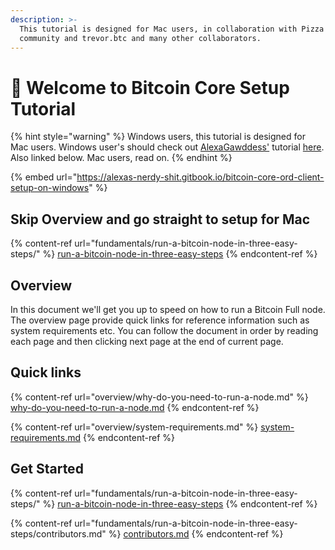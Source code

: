 ```yaml
---
description: >-
  This tutorial is designed for Mac users, in collaboration with Pizza Ninja
  community and trevor.btc and many other collaborators.
---
```


# 👋 Welcome to Bitcoin Core Setup Tutorial

{% hint style="warning" %}
Windows users, this tutorial is designed for Mac users. Windows user's should check out [AlexaGawddess'](https://twitter.com/AlexaGawddess) tutorial [here](https://alexas-nerdy-shit.gitbook.io/bitcoin-core-ord-client-setup-on-windows). Also linked below. Mac users, read on.&#x20;
{% endhint %}

{% embed url="https://alexas-nerdy-shit.gitbook.io/bitcoin-core-ord-client-setup-on-windows" %}

## Skip Overview and go straight to setup for Mac

{% content-ref url="fundamentals/run-a-bitcoin-node-in-three-easy-steps/" %}
[run-a-bitcoin-node-in-three-easy-steps](fundamentals/run-a-bitcoin-node-in-three-easy-steps/)
{% endcontent-ref %}

## Overview

In this document we'll get you up to speed on how to run a Bitcoin Full node. The overview page provide quick links for reference information such as system requirements etc. You can follow the document in order by reading each page and then clicking next page at the end of current page.&#x20;

## Quick links

{% content-ref url="overview/why-do-you-need-to-run-a-node.md" %}
[why-do-you-need-to-run-a-node.md](overview/why-do-you-need-to-run-a-node.md)
{% endcontent-ref %}

{% content-ref url="overview/system-requirements.md" %}
[system-requirements.md](overview/system-requirements.md)
{% endcontent-ref %}

## Get Started

{% content-ref url="fundamentals/run-a-bitcoin-node-in-three-easy-steps/" %}
[run-a-bitcoin-node-in-three-easy-steps](fundamentals/run-a-bitcoin-node-in-three-easy-steps/)
{% endcontent-ref %}

{% content-ref url="fundamentals/run-a-bitcoin-node-in-three-easy-steps/contributors.md" %}
[contributors.md](fundamentals/run-a-bitcoin-node-in-three-easy-steps/contributors.md)
{% endcontent-ref %}
